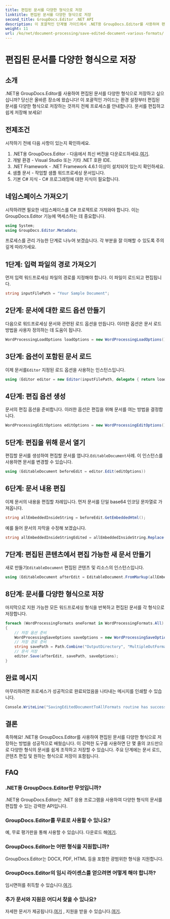 ```yaml
---
title: 편집된 문서를 다양한 형식으로 저장
linktitle: 편집된 문서를 다양한 형식으로 저장
second_title: GroupDocs.Editor .NET API
description: 이 포괄적인 단계별 가이드에서 .NET용 GroupDocs.Editor를 사용하여 편집된 문서를 다양한 형식으로 저장하는 방법을 알아보세요.
weight: 11
url: /ko/net/document-processing/save-edited-document-various-formats/
---
```


# 편집된 문서를 다양한 형식으로 저장

## 소개
.NET용 GroupDocs.Editor를 사용하여 편집된 문서를 다양한 형식으로 저장하고 싶으십니까? 당신은 올바른 장소에 왔습니다! 이 포괄적인 가이드는 환경 설정부터 편집된 문서를 다양한 형식으로 저장하는 것까지 전체 프로세스를 안내합니다. 문서를 편집하고 쉽게 저장해 보세요!
## 전제조건
시작하기 전에 다음 사항이 있는지 확인하세요.
1.  .NET용 GroupDocs.Editor - 다음에서 최신 버전을 다운로드하세요.[여기](https://releases.groupdocs.com/editor/net/).
2. 개발 환경 - Visual Studio 또는 기타 .NET 호환 IDE.
3. .NET Framework - .NET Framework 4.6.1 이상이 설치되어 있는지 확인하세요.
4. 샘플 문서 - 작업할 샘플 워드프로세싱 문서입니다.
5. 기본 C# 지식 - C# 프로그래밍에 대한 지식이 필요합니다.
## 네임스페이스 가져오기
시작하려면 필요한 네임스페이스를 C# 프로젝트로 가져와야 합니다. 이는 GroupDocs.Editor 기능에 액세스하는 데 중요합니다.
```csharp
using System;
using GroupDocs.Editor.Metadata;
```
프로세스를 관리 가능한 단계로 나누어 보겠습니다. 각 부분을 잘 이해할 수 있도록 주의 깊게 따라가세요.
## 1단계: 입력 파일의 경로 가져오기
먼저 입력 워드프로세싱 파일의 경로를 지정해야 합니다. 이 파일이 로드되고 편집됩니다.
```csharp
string inputFilePath = "Your Sample Document";
```
## 2단계: 문서에 대한 로드 옵션 만들기
다음으로 워드프로세싱 문서와 관련된 로드 옵션을 만듭니다. 이러한 옵션은 문서 로드 방법을 사용자 정의하는 데 도움이 됩니다.
```csharp
WordProcessingLoadOptions loadOptions = new WordProcessingLoadOptions();
```
## 3단계: 옵션이 포함된 문서 로드
 이제 문서를`Editor` 지정된 로드 옵션을 사용하는 인스턴스입니다.
```csharp
using (Editor editor = new Editor(inputFilePath, delegate { return loadOptions; }))
```
## 4단계: 편집 옵션 생성
문서의 편집 옵션을 준비합니다. 이러한 옵션은 편집을 위해 문서를 여는 방법을 결정합니다.
```csharp
WordProcessingEditOptions editOptions = new WordProcessingEditOptions();
```
## 5단계: 편집을 위해 문서 열기
 편집할 문서를 생성하여 편집할 문서를 엽니다.`EditableDocument`사례. 이 인스턴스를 사용하면 문서를 변경할 수 있습니다.
```csharp
using (EditableDocument beforeEdit = editor.Edit(editOptions))
```
## 6단계: 문서 내용 편집
이제 문서의 내용을 편집할 차례입니다. 먼저 문서를 단일 base64 인코딩 문자열로 가져옵니다.
```csharp
string allEmbeddedInsideString = beforeEdit.GetEmbeddedHtml();
```
예를 들어 문서의 자막을 수정해 보겠습니다.
```csharp
string allEmbeddedInsideStringEdited = allEmbeddedInsideString.Replace("Subtitle", "Edited subtitle");
```
## 7단계: 편집된 콘텐츠에서 편집 가능한 새 문서 만들기
 새로 만들기`EditableDocument` 편집된 콘텐츠 및 리소스의 인스턴스입니다.
```csharp
using (EditableDocument afterEdit = EditableDocument.FromMarkup(allEmbeddedInsideStringEdited, null))
```
## 8단계: 문서를 다양한 형식으로 저장
마지막으로 지원 가능한 모든 워드프로세싱 형식을 반복하고 편집된 문서를 각 형식으로 저장합니다.
```csharp
foreach (WordProcessingFormats oneFormat in WordProcessingFormats.All)
{
    // 저장 옵션 준비
    WordProcessingSaveOptions saveOptions = new WordProcessingSaveOptions(oneFormat);
    // 저장 경로 준비
    string savePath = Path.Combine("OutputDirectory", "MultipleOutFormats." + saveOptions.OutputFormat.Extension);
    // 문서 저장
    editor.Save(afterEdit, savePath, saveOptions);
}
```
## 완료 메시지
마무리하려면 프로세스가 성공적으로 완료되었음을 나타내는 메시지를 인쇄할 수 있습니다.
```csharp
Console.WriteLine("SavingEditedDocumentToAllFormats routine has successfully finished");
```
## 결론
축하해요! .NET용 GroupDocs.Editor를 사용하여 편집된 문서를 다양한 형식으로 저장하는 방법을 성공적으로 배웠습니다. 이 강력한 도구를 사용하면 단 몇 줄의 코드만으로 다양한 형식의 문서를 쉽게 조작하고 저장할 수 있습니다. 주요 단계에는 문서 로드, 콘텐츠 편집 및 원하는 형식으로 저장이 포함됩니다.
## FAQ
### .NET용 GroupDocs.Editor란 무엇입니까?
.NET용 GroupDocs.Editor는 .NET 응용 프로그램을 사용하여 다양한 형식의 문서를 편집할 수 있는 강력한 API입니다.
### GroupDocs.Editor를 무료로 사용할 수 있나요?
 예, 무료 평가판을 통해 사용할 수 있습니다. 다운로드 해[여기](https://releases.groupdocs.com/).
### GroupDocs.Editor는 어떤 형식을 지원합니까?
GroupDocs.Editor는 DOCX, PDF, HTML 등을 포함한 광범위한 형식을 지원합니다.
### GroupDocs.Editor의 임시 라이센스를 얻으려면 어떻게 해야 합니까?
 임시면허를 취득할 수 있습니다.[여기](https://purchase.groupdocs.com/temporary-license/).
### 추가 문서와 지원은 어디서 찾을 수 있나요?
 자세한 문서가 제공됩니다.[여기](https://tutorials.groupdocs.com/editor/net/) , 지원을 받을 수 있습니다.[여기](https://forum.groupdocs.com/c/editor/20).